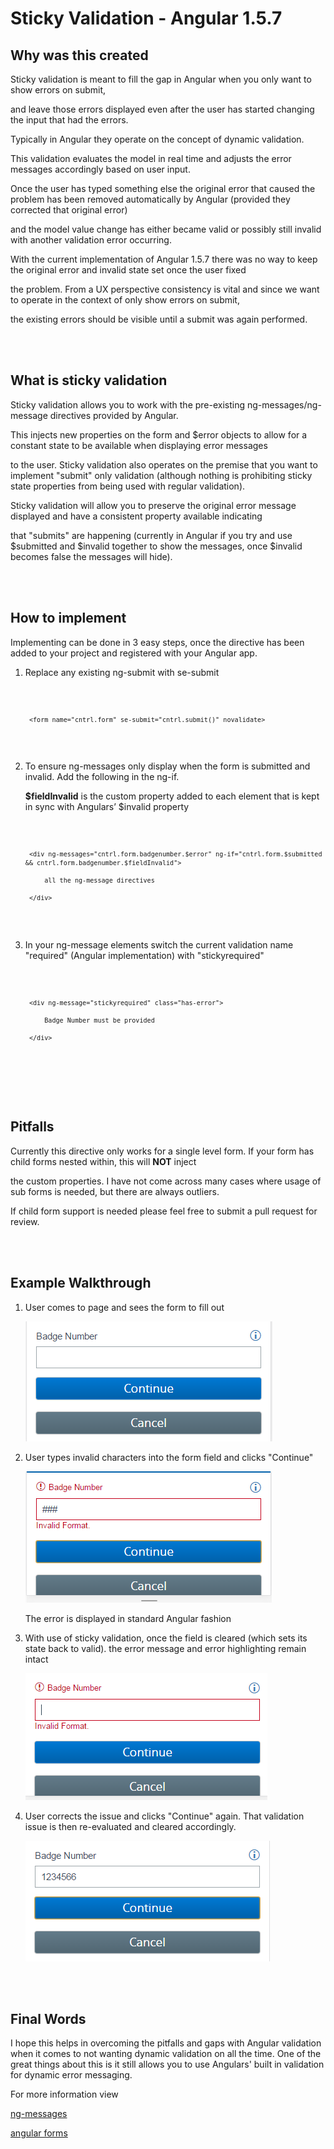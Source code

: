 # Sticky Validation - Angular 1.5.7



## Why was this created

Sticky validation is meant to fill the gap in Angular when you only want to show errors on submit, 

and leave those errors displayed even after the user has started changing the input that had the errors. 

Typically in Angular they operate on the concept of dynamic validation. 

This validation evaluates the model in real time and adjusts the error messages accordingly based on user input. 

Once the user has typed something else the original error that caused the problem has been removed automatically by Angular (provided they corrected that original error)

and the model value change has either became valid or possibly still invalid with another validation error occurring. 



With the current implementation of Angular 1.5.7 there was no way to keep the original error and invalid state set once the user fixed 

the problem. From a UX perspective consistency is vital and since we want to operate in the context of only show errors on submit, 

the existing errors should be visible until a submit was again performed.




<br><br>
## What is sticky validation

Sticky validation allows you to work with the pre-existing ng-messages/ng-message directives provided by Angular. 

This injects new properties on the form and $error objects to allow for a constant state to be available when displaying error messages

to the user. Sticky validation also operates on the premise that you want to implement "submit" only validation (although nothing is prohibiting sticky state properties from being used with regular validation).

Sticky validation will allow you to preserve the original error message displayed and have a consistent property available indicating 

that "submits" are happening (currently in Angular if you try and use $submitted and $invalid together to show the messages, once $invalid becomes false the messages will hide).




<br><br>
## How to implement

Implementing can be done in 3 easy steps, once the directive has been added to your project and registered with your Angular app.

1. Replace any existing ng-submit with se-submit

    <code>

        <form name="cntrl.form" se-submit="cntrl.submit()" novalidate>
    </code>



2. To ensure ng-messages only display when the form is submitted and invalid. Add the following in the ng-if. 

   <b>$fieldInvalid</b> is the custom property added to each element that is kept in sync with Angulars’ $invalid property 

    <code>       

        <div ng-messages="cntrl.form.badgenumber.$error" ng-if="cntrl.form.$submitted && cntrl.form.badgenumber.$fieldInvalid">

            all the ng-message directives

        </div>        
    </code>

    

3. In your ng-message elements switch the current validation name "required" (Angular implementation) with "stickyrequired"

     <code>                   

        <div ng-message="stickyrequired" class="has-error">

            Badge Number must be provided

        </div>        
    </code>


 
<br><br>
## Pitfalls

Currently this directive only works for a single level form. If your form has child forms nested within, this will <b>NOT</b> inject 

the custom properties. I have not come across many cases where usage of sub forms is needed, but there are always outliers. 

If child form support is needed please feel free to submit a pull request for review.


<br><br>
## Example Walkthrough

1. User comes to page and sees the form to fill out

    ![alt text](readmeimages/image1.png "Form Initial")



2. User types invalid characters into the form field and clicks "Continue"

    ![alt text](readmeimages/image2.png "Form Bad Data")

    The error is displayed in standard Angular fashion

3. With use of sticky validation, once the field is cleared (which sets its state back to valid). the error message and error highlighting remain intact

    ![alt text](readmeimages/image3.png "Form Sticky")



4. User corrects the issue and clicks "Continue" again. That validation issue is then re-evaluated and cleared accordingly.

    ![alt text](readmeimages/image4.png "Form Sticky")


<br><br>
## Final Words

I hope this helps in overcoming the pitfalls and gaps with Angular validation when it comes to not wanting dynamic validation on all the time.
One of the great things about this is it still allows you to use Angulars' built in validation for dynamic error messaging.


For more information view

[ng-messages](https://docs.angularjs.org/api/ngMessages)

[angular forms](https://docs.angularjs.org/api/ng/type/form.FormController)


